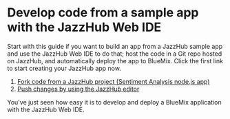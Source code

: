# Develop code from a sample app with the JazzHub Web IDE
Start with this guide if you want to build an app from a JazzHub 
sample app and use the JazzHub Web IDE to do that; host the code in a Git repo hosted on JazzHub, and automatically deploy
the app to BlueMix. Click the first link to start creating your JazzHub app now.

1. [Fork code from a JazzHub project (Sentiment Analysis node.js app)](../Projects/forkproject)
2. [Push changes by using the JazzHub editor](../Deploy/pushfromjh)

You've just seen how easy it is to develop and deploy a BlueMix application with the JazzHub Web IDE.